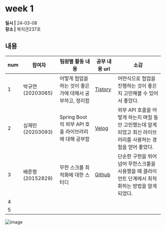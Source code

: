 # week 1
**일시 |** 24-03-08   
**장소 |** 복지관237호  

## 내용

|num  |참여자          |팀원별 활동 내용|공부 내용 url|소감|
|--------|--------------|----------------------------------|--------------------|--|
|1       |박규연(20203065)|어떻게 협업을 하는 것이 좋은가에 대해서 공부하고, 정리함|[Tistory](https://noooey.tistory.com/77)|어떤식으로 협업을 진행하는 것이 좋은지 고민해볼 수 있어서 좋았다.|
|2       |심재민(20203093)|Spring Boot의 외부 API 호출 라이브러리에 대해 공부함|[Velog](https://velog.io/@cherry_031/Spring-Boot-RestClient)|외부 API 호출을 어떻게 하는지 며칠 동안 고민했는데 알게 되었고 최신 라이브러리를 사용하는 경험을 얻어 좋았다.|
|3       |배준형(20152829)|무한 스크롤 최적화에 대한 스터디|[Github](https://github.com/ryanbae94/TIL/blob/main/0308.md)|단순한 구현을 뛰어넘어 무한스크롤을 사용했을 때 클라이언트 단계에서 최적화하는 방법을 알게 되었다.|
|4       |               |             |||
|5       |               |             |||

![image](https://github.com/Team-WeQuiz/study/assets/66217855/b49bca97-a3a8-4e54-9707-16dc18e8b80d)
